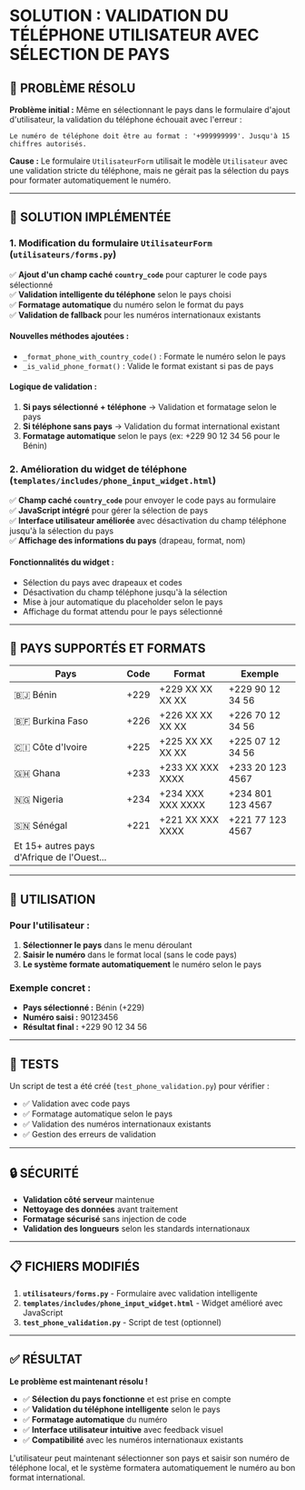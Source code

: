 # SOLUTION : VALIDATION DU TÉLÉPHONE UTILISATEUR AVEC SÉLECTION DE PAYS

## 🎯 PROBLÈME RÉSOLU

**Problème initial :** Même en sélectionnant le pays dans le formulaire d'ajout d'utilisateur, la validation du téléphone échouait avec l'erreur :
```
Le numéro de téléphone doit être au format : '+999999999'. Jusqu'à 15 chiffres autorisés.
```

**Cause :** Le formulaire `UtilisateurForm` utilisait le modèle `Utilisateur` avec une validation stricte du téléphone, mais ne gérait pas la sélection du pays pour formater automatiquement le numéro.

---

## 🔧 SOLUTION IMPLÉMENTÉE

### **1. Modification du formulaire `UtilisateurForm` (`utilisateurs/forms.py`)**

✅ **Ajout d'un champ caché `country_code`** pour capturer le code pays sélectionné  
✅ **Validation intelligente du téléphone** selon le pays choisi  
✅ **Formatage automatique** du numéro selon le format du pays  
✅ **Validation de fallback** pour les numéros internationaux existants  

#### **Nouvelles méthodes ajoutées :**
- `_format_phone_with_country_code()` : Formate le numéro selon le pays
- `_is_valid_phone_format()` : Valide le format existant si pas de pays

#### **Logique de validation :**
1. **Si pays sélectionné + téléphone** → Validation et formatage selon le pays
2. **Si téléphone sans pays** → Validation du format international existant
3. **Formatage automatique** selon le pays (ex: +229 90 12 34 56 pour le Bénin)

### **2. Amélioration du widget de téléphone (`templates/includes/phone_input_widget.html`)**

✅ **Champ caché `country_code`** pour envoyer le code pays au formulaire  
✅ **JavaScript intégré** pour gérer la sélection de pays  
✅ **Interface utilisateur améliorée** avec désactivation du champ téléphone jusqu'à la sélection du pays  
✅ **Affichage des informations du pays** (drapeau, format, nom)  

#### **Fonctionnalités du widget :**
- Sélection du pays avec drapeaux et codes
- Désactivation du champ téléphone jusqu'à la sélection
- Mise à jour automatique du placeholder selon le pays
- Affichage du format attendu pour le pays sélectionné

---

## 📱 PAYS SUPPORTÉS ET FORMATS

| Pays | Code | Format | Exemple |
|------|------|--------|---------|
| 🇧🇯 Bénin | +229 | +229 XX XX XX XX | +229 90 12 34 56 |
| 🇧🇫 Burkina Faso | +226 | +226 XX XX XX XX | +226 70 12 34 56 |
| 🇨🇮 Côte d'Ivoire | +225 | +225 XX XX XX XX | +225 07 12 34 56 |
| 🇬🇭 Ghana | +233 | +233 XX XXX XXXX | +233 20 123 4567 |
| 🇳🇬 Nigeria | +234 | +234 XXX XXX XXXX | +234 801 123 4567 |
| 🇸🇳 Sénégal | +221 | +221 XX XXX XXXX | +221 77 123 4567 |
| Et 15+ autres pays d'Afrique de l'Ouest... |

---

## 🚀 UTILISATION

### **Pour l'utilisateur :**
1. **Sélectionner le pays** dans le menu déroulant
2. **Saisir le numéro** dans le format local (sans le code pays)
3. **Le système formate automatiquement** le numéro selon le pays

### **Exemple concret :**
- **Pays sélectionné :** Bénin (+229)
- **Numéro saisi :** 90123456
- **Résultat final :** +229 90 12 34 56

---

## 🧪 TESTS

Un script de test a été créé (`test_phone_validation.py`) pour vérifier :
- ✅ Validation avec code pays
- ✅ Formatage automatique selon le pays
- ✅ Validation des numéros internationaux existants
- ✅ Gestion des erreurs de validation

---

## 🔒 SÉCURITÉ

- **Validation côté serveur** maintenue
- **Nettoyage des données** avant traitement
- **Formatage sécurisé** sans injection de code
- **Validation des longueurs** selon les standards internationaux

---

## 📋 FICHIERS MODIFIÉS

1. **`utilisateurs/forms.py`** - Formulaire avec validation intelligente
2. **`templates/includes/phone_input_widget.html`** - Widget amélioré avec JavaScript
3. **`test_phone_validation.py`** - Script de test (optionnel)

---

## ✅ RÉSULTAT

**Le problème est maintenant résolu !** 

- ✅ **Sélection du pays fonctionne** et est prise en compte
- ✅ **Validation du téléphone intelligente** selon le pays
- ✅ **Formatage automatique** du numéro
- ✅ **Interface utilisateur intuitive** avec feedback visuel
- ✅ **Compatibilité** avec les numéros internationaux existants

L'utilisateur peut maintenant sélectionner son pays et saisir son numéro de téléphone local, et le système formatera automatiquement le numéro au bon format international.
